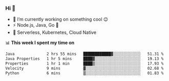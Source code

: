 ### Hi 👋

<!--
**nodejh/nodejh** is a ✨ _special_ ✨ repository because its `README.md` (this file) appears on your GitHub profile.

Here are some ideas to get you started:

- 🔭 I’m currently working on ...
- 🌱 I’m currently learning ...
- 👯 I’m looking to collaborate on ...
- 🤔 I’m looking for help with ...
- 💬 Ask me about ...
- 📫 How to reach me: ...
- 😄 Pronouns: ...
- ⚡ Fun fact: ...
-->

- 🔭 I’m currently working on something cool :wink:
- ⚡ Node.js, Java, Go :thought_balloon:
- 🤖 Serverless, Kubernetes, Cloud Native

📊 **This week I spent my time on**

<!--START_SECTION:waka-->

```txt
Java              2 hrs 55 mins   ████████████▓░░░░░░░░░░░░   51.31 %
Java Properties   1 hr 5 mins     ████▓░░░░░░░░░░░░░░░░░░░░   19.13 %
Properties        1 hr 1 min      ████▒░░░░░░░░░░░░░░░░░░░░   17.93 %
Velocity          9 mins          ▓░░░░░░░░░░░░░░░░░░░░░░░░   02.68 %
Python            6 mins          ▒░░░░░░░░░░░░░░░░░░░░░░░░   01.83 %
```

<!--END_SECTION:waka-->


<!--
:traffic_light: **Visitors**

![visitors](https://visitor-badge.glitch.me/badge?page_id=nodejh.nodejh)
-->
